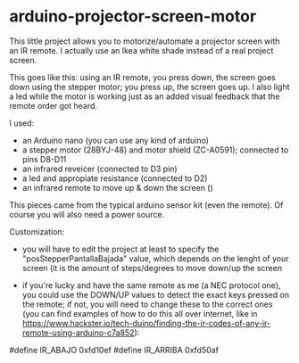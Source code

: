 # arduino-projector-screen-motor

This little project allows you to motorize/automate a projector screen with an IR remote. I actually use an Ikea white shade instead of a real project screen. 

This goes like this: using an IR remote, you press down, the screen goes down using the stepper motor; you press up, the screen goes up. I also light a led while the motor is working just as an added visual feedback that the remote order got heard. 

I used:

- an Arduino nano (you can use any kind of arduino)
- a stepper motor (28BYJ-48) and motor shield (ZC-A0591); connected to pins D8-D11
- an infrared reveicer (connected to D3 pin)
- a led and appropiate resistance (connected to D2)
- an infrared remote to move up & down the screen ()

This pieces came from the typical arduino sensor kit (even the remote). Of course you will also need a power source. 

Customization:

- you will have to edit the project at least to specify the "posStepperPantallaBajada" value, which depends on the lenght of your screen (it is the amount of steps/degrees to move down/up the screen

- if you're lucky and have the same remote as me (a NEC protocol one), you could use the DOWN/UP values to detect the exact keys pressed on the remote; if not, you will need to change these to the correct ones (you can find examples of how to do this all over internet, like in https://www.hackster.io/tech-duino/finding-the-ir-codes-of-any-ir-remote-using-arduino-c7a852):

#define IR_ABAJO 0xfd10ef
#define IR_ARRIBA 0xfd50af
